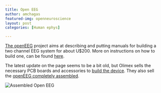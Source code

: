 ```yaml
---
title: Open EEG
author: amchagas
featured-img: openneuroscience
layout: post
categories: [Human ephys]

---
```


[The openEEG](http://openeeg.sourceforge.net/doc/index.html) project aims at describing and putting manuals for building a two channel EEG system for about U$200.
More on instructions on how to build one, can be found [here](http://openeeg.sourceforge.net/doc/SimpleEEG/).

The latest update on the page seems to be a bit old, but Olimex sells the necessary PCB boards and accessories to [build the device](https://www.olimex.com/Products/EEG/OpenEEG/). They also sell the [openEEG completely assembled](https://www.olimex.com/Products/EEG/OpenEEG/EEG-SMT/open-source-hardware).

![Assembled Open EEG](https://www.olimex.com/Products/EEG/OpenEEG/EEG-SMT/images/EEG-SMT-01.jpg)
